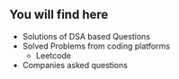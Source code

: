 ## You will find here
- Solutions of DSA based Questions
- Solved Problems from coding platforms
  - Leetcode
- Companies asked questions
